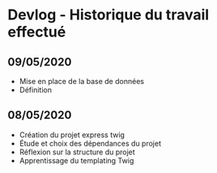 # Devlog - Historique du travail effectué

## 09/05/2020

* Mise en place de la base de données
* Définition  


## 08/05/2020

* Création du projet express twig
* Étude et choix des dépendances du projet
* Réflexion sur la structure du projet
* Apprentissage du templating Twig